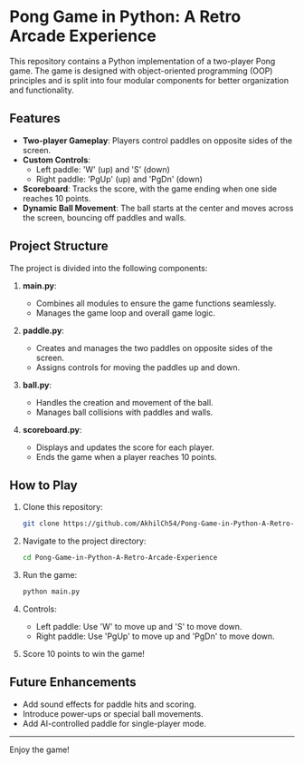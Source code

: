 # Pong Game in Python: A Retro Arcade Experience

This repository contains a Python implementation of a two-player Pong game. The game is designed with object-oriented programming (OOP) principles and is split into four modular components for better organization and functionality.

## Features
- **Two-player Gameplay**: Players control paddles on opposite sides of the screen.
- **Custom Controls**: 
  - Left paddle: 'W' (up) and 'S' (down)
  - Right paddle: 'PgUp' (up) and 'PgDn' (down)
- **Scoreboard**: Tracks the score, with the game ending when one side reaches 10 points.
- **Dynamic Ball Movement**: The ball starts at the center and moves across the screen, bouncing off paddles and walls.

## Project Structure
The project is divided into the following components:

1. **main.py**:
   - Combines all modules to ensure the game functions seamlessly.
   - Manages the game loop and overall game logic.

2. **paddle.py**:
   - Creates and manages the two paddles on opposite sides of the screen.
   - Assigns controls for moving the paddles up and down.

3. **ball.py**:
   - Handles the creation and movement of the ball.
   - Manages ball collisions with paddles and walls.

4. **scoreboard.py**:
   - Displays and updates the score for each player.
   - Ends the game when a player reaches 10 points.

## How to Play
1. Clone this repository:
   ```bash
   git clone https://github.com/AkhilCh54/Pong-Game-in-Python-A-Retro-Arcade-Experience.git
   ```
2. Navigate to the project directory:
   ```bash
   cd Pong-Game-in-Python-A-Retro-Arcade-Experience
   ```
3. Run the game:
   ```bash
   python main.py
   ```
4. Controls:
   - Left paddle: Use 'W' to move up and 'S' to move down.
   - Right paddle: Use 'PgUp' to move up and 'PgDn' to move down.

5. Score 10 points to win the game!

## Future Enhancements
- Add sound effects for paddle hits and scoring.
- Introduce power-ups or special ball movements.
- Add AI-controlled paddle for single-player mode.

---
Enjoy the game!

